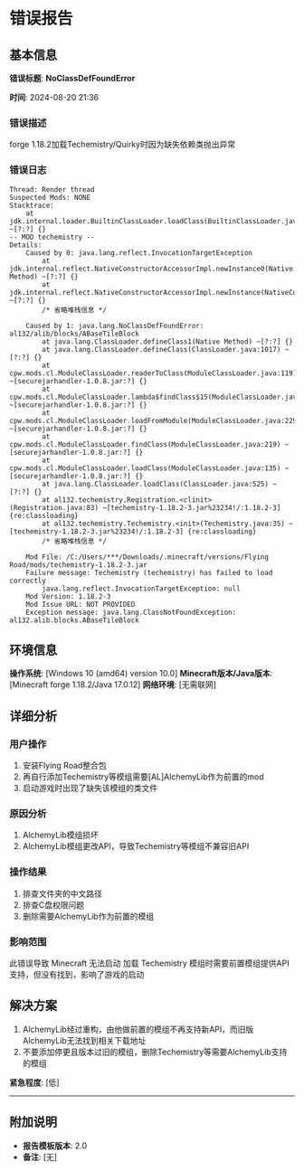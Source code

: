 # 错误报告

## 基本信息

**错误标题**: **NoClassDefFoundError**

**时间**: 2024-08-20 21:36

### 错误描述

forge 1.18.2加载Techemistry/Quirky时因为缺失依赖类抛出异常

### 错误日志

```log
Thread: Render thread
Suspected Mods: NONE
Stacktrace:
	at jdk.internal.loader.BuiltinClassLoader.loadClass(BuiltinClassLoader.java:641) ~[?:?] {}
-- MOD techemistry --
Details:
	Caused by 0: java.lang.reflect.InvocationTargetException
		at jdk.internal.reflect.NativeConstructorAccessorImpl.newInstance0(Native Method) ~[?:?] {}
		at jdk.internal.reflect.NativeConstructorAccessorImpl.newInstance(NativeConstructorAccessorImpl.java:77) ~[?:?] {}
		/* 省略堆栈信息 */

	Caused by 1: java.lang.NoClassDefFoundError: al132/alib/blocks/ABaseTileBlock
		at java.lang.ClassLoader.defineClass1(Native Method) ~[?:?] {}
		at java.lang.ClassLoader.defineClass(ClassLoader.java:1017) ~[?:?] {}
		at cpw.mods.cl.ModuleClassLoader.readerToClass(ModuleClassLoader.java:119) ~[securejarhandler-1.0.8.jar:?] {}
		at cpw.mods.cl.ModuleClassLoader.lambda$findClass$15(ModuleClassLoader.java:219) ~[securejarhandler-1.0.8.jar:?] {}
		at cpw.mods.cl.ModuleClassLoader.loadFromModule(ModuleClassLoader.java:229) ~[securejarhandler-1.0.8.jar:?] {}
		at cpw.mods.cl.ModuleClassLoader.findClass(ModuleClassLoader.java:219) ~[securejarhandler-1.0.8.jar:?] {}
		at cpw.mods.cl.ModuleClassLoader.loadClass(ModuleClassLoader.java:135) ~[securejarhandler-1.0.8.jar:?] {}
		at java.lang.ClassLoader.loadClass(ClassLoader.java:525) ~[?:?] {}
		at al132.techemistry.Registration.<clinit>(Registration.java:83) ~[techemistry-1.18.2-3.jar%23234!/:1.18.2-3] {re:classloading}
		at al132.techemistry.Techemistry.<init>(Techemistry.java:35) ~[techemistry-1.18.2-3.jar%23234!/:1.18.2-3] {re:classloading}
		/* 省略堆栈信息 */

	Mod File: /C:/Users/***/Downloads/.minecraft/versions/Flying Road/mods/techemistry-1.18.2-3.jar
	Failure message: Techemistry (techemistry) has failed to load correctly
		java.lang.reflect.InvocationTargetException: null
	Mod Version: 1.18.2-3
	Mod Issue URL: NOT PROVIDED
	Exception message: java.lang.ClassNotFoundException: al132.alib.blocks.ABaseTileBlock
```
## 环境信息

**操作系统**: [Windows 10 (amd64) version 10.0]
**Minecraft版本/Java版本**: [Minecraft forge 1.18.2/Java 17.0.12]
**网络环境**: [无需联网]

## 详细分析

### 用户操作
1. 安装Flying Road整合包
2. 再自行添加Techemistry等模组需要[AL]AlchemyLib作为前置的mod
3. 启动游戏时出现了缺失该模组的类文件

### 原因分析
1. AlchemyLib模组损坏
2. AlchemyLib模组更改API，导致Techemistry等模组不兼容旧API

### 操作结果
1. 排查文件夹的中文路径
2. 排查C盘权限问题
3. 删除需要AlchemyLib作为前置的模组

### 影响范围
此错误导致 Minecraft 无法启动 加载 Techemistry 模组时需要前置模组提供API支持，但没有找到，影响了游戏的启动


## 解决方案

1. AlchemyLib经过重构，由他做前置的模组不再支持新API，而旧版AlchemyLib无法找到相关下载地址
2. 不要添加停更且版本过旧的模组，删除Techemistry等需要AlchemyLib支持的模组

**紧急程度**: [低]

---

## 附加说明

- **报告模板版本**: 2.0
- **备注**: [无]
